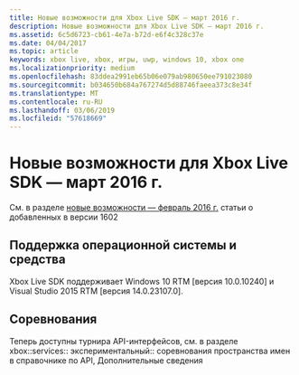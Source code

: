 ```yaml
---
title: Новые возможности для Xbox Live SDK — март 2016 г.
description: Новые возможности для Xbox Live SDK — март 2016 г.
ms.assetid: 6c5d6723-cb61-4e7a-b72d-e6f4c328c37e
ms.date: 04/04/2017
ms.topic: article
keywords: xbox live, xbox, игры, uwp, windows 10, xbox one
ms.localizationpriority: medium
ms.openlocfilehash: 83ddea2991eb65b06e079ab980650ee791023080
ms.sourcegitcommit: b034650b684a767274d5d88746faeea373c8e34f
ms.translationtype: MT
ms.contentlocale: ru-RU
ms.lasthandoff: 03/06/2019
ms.locfileid: "57618669"
---
```

# <a name="whats-new-for-the-xbox-live-sdk---march-2016"></a>Новые возможности для Xbox Live SDK — март 2016 г.

См. в разделе [новые возможности — февраль 2016 г.](1602-whats-new.md) статьи о добавленных в версии 1602

## <a name="os-and-tool-support"></a>Поддержка операционной системы и средства
Xbox Live SDK поддерживает Windows 10 RTM [версия 10.0.10240] и Visual Studio 2015 RTM [версия 14.0.23107.0].

## <a name="tournaments"></a>Соревнования
Теперь доступны турнира API-интерфейсов, см. в разделе xbox::services:: экспериментальный:: соревнования пространства имен в справочнике по API, Дополнительные сведения
